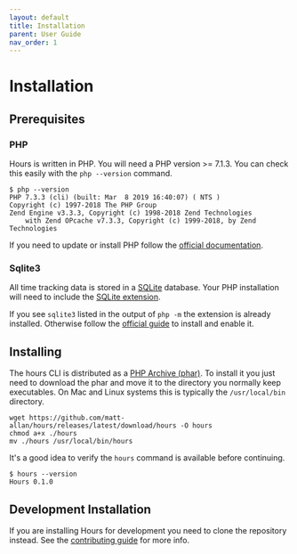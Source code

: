 ```yaml
---
layout: default
title: Installation
parent: User Guide
nav_order: 1
---
```


# Installation

## Prerequisites

### PHP

Hours is written in PHP. You will need a PHP version >= 7.1.3. You can check this easily with the `php --version` command.

```
$ php --version
PHP 7.3.3 (cli) (built: Mar  8 2019 16:40:07) ( NTS )
Copyright (c) 1997-2018 The PHP Group
Zend Engine v3.3.3, Copyright (c) 1998-2018 Zend Technologies
    with Zend OPcache v7.3.3, Copyright (c) 1999-2018, by Zend Technologies
```

If you need to update or install PHP follow the [official documentation](https://www.php.net/manual/en/install.php).

### Sqlite3

All time tracking data is stored in a [SQLite](https://sqlite.org) database. Your PHP installation will need to include the [SQLite extension](https://www.php.net/manual/en/book.sqlite.php).

If you see `sqlite3` listed in the output of `php -m` the extension is already installed. Otherwise follow the [official guide](https://www.php.net/manual/en/sqlite.installation.php) to install and enable it.

## Installing

The hours CLI is distributed as a [PHP Archive (phar)](https://www.php.net/manual/en/intro.phar.php).  To install it you just need to download the phar and move it to the directory you normally keep executables. On Mac and Linux systems this is typically the `/usr/local/bin` directory.

```
wget https://github.com/matt-allan/hours/releases/latest/download/hours -O hours
chmod a+x ./hours
mv ./hours /usr/local/bin/hours
```


It's a good idea to verify the `hours` command is available before continuing.

```
$ hours --version
Hours 0.1.0
```

## Development Installation

If you are installing Hours for development you need to clone the repository instead.  See the [contributing guide](../../contributing) for more info.
